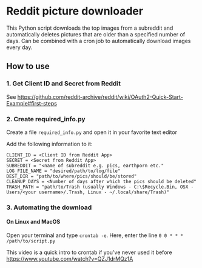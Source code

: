 # Reddit picture downloader

This Python script downloads the top images from a subreddit and automatically deletes pictures that are older than a specified number of days. Can be combined with a cron job to automatically download images every day.

## How to use
### 1. Get Client ID and Secret from Reddit
See https://github.com/reddit-archive/reddit/wiki/OAuth2-Quick-Start-Example#first-steps

### 2. Create required_info.py
Create a file `required_info.py` and open it in your favorite text editor

Add the following information to it:
```
CLIENT_ID = <Client ID from Reddit App>
SECRET = <Secret from Reddit App>
SUBREDDIT = "<name of subreddit e.g. pics, earthporn etc."
LOG_FILE_NAME = "desired/path/to/log/file"
DEST_DIR = "path/to/where/pics/should/be/stored"
CLEANUP_DAYS = <Number of days after which the pics should be deleted"
TRASH_PATH = "path/to/Trash (usually Windows - C:\$Recycle.Bin, OSX - Users/<your username>/.Trash, Linux - ~/.local/share/Trash)"
```

### 3. Automating the download
#### On Linux and MacOS
Open your terminal and type `crontab -e`. Here, enter the line `0 0 * * * /path/to/script.py`

This video is a quick intro to crontab if you've never used it before https://www.youtube.com/watch?v=QZJ1drMQz1A
